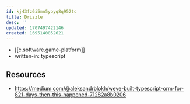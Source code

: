 ```yaml
---
id: kj43fz6i5mn5yoyq8q952tc
title: Drizzle
desc: ''
updated: 1707497422146
created: 1695140052621
---
```


- [[c.software.game-platform]]
- written-in: typescript

## Resources

- https://medium.com/@aleksandrblokh/weve-built-typescript-orm-for-821-days-then-this-happened-71282a8b0206